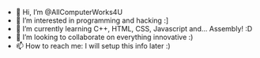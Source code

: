- 👋 Hi, I’m @AllComputerWorks4U
- 👀 I’m interested in programming and hacking :]
- 🌱 I’m currently learning C++, HTML, CSS, Javascript and... Assembly! :D
- 💞️ I’m looking to collaborate on everything innovative :)
- 📫 How to reach me: I will setup this info later :)

<!---
AllComputerWorks4U/AllComputerWorks4U is a ✨ special ✨ repository because its `README.md` (this file) appears on your GitHub profile.
You can click the Preview link to take a look at your changes.
--->
